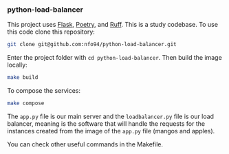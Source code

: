 ### python-load-balancer

This project uses [Flask](https://flask.palletsprojects.com/en/3.0.x/),
[Poetry](https://python-poetry.org/), and [Ruff](https://docs.astral.sh/ruff/). This is a study codebase.
To use this code clone this repository:

```bash
git clone git@github.com:nfo94/python-load-balancer.git
```

Enter the project folder with `cd python-load-balancer`. Then build the image locally:

```bash
make build
```

To compose the services:

```bash
make compose
```

The `app.py` file is our main server and the `loadbalancer.py` file is our load balancer, meaning
is the software that will handle the requests for the instances created from the image of the `app.py`
file (mangos and apples).

You can check other useful commands in the Makefile.
